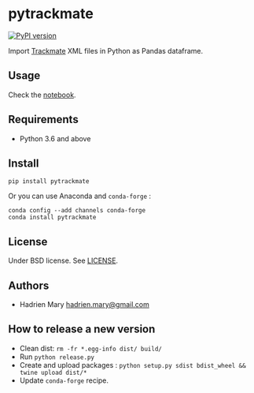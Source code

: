 # pytrackmate

[![PyPI version](https://img.shields.io/pypi/v/pytrackmate.svg?maxAge=2591000)](https://pypi.org/project/pytrackmate/)

Import [Trackmate](https://imagej.net/TrackMate) XML files in Python as Pandas dataframe.

## Usage

Check the [notebook](Notebooks/Trackmate.ipynb).

## Requirements

- Python 3.6 and above

## Install

`pip install pytrackmate`

Or you can use Anaconda and `conda-forge` :

```
conda config --add channels conda-forge
conda install pytrackmate
```

## License

Under BSD license. See [LICENSE](LICENSE).

## Authors

- Hadrien Mary <hadrien.mary@gmail.com>

## How to release a new version

- Clean dist: `rm -fr *.egg-info dist/ build/`
- Run `python release.py`
- Create and upload packages : `python setup.py sdist bdist_wheel && twine upload dist/*`
- Update `conda-forge` recipe.

